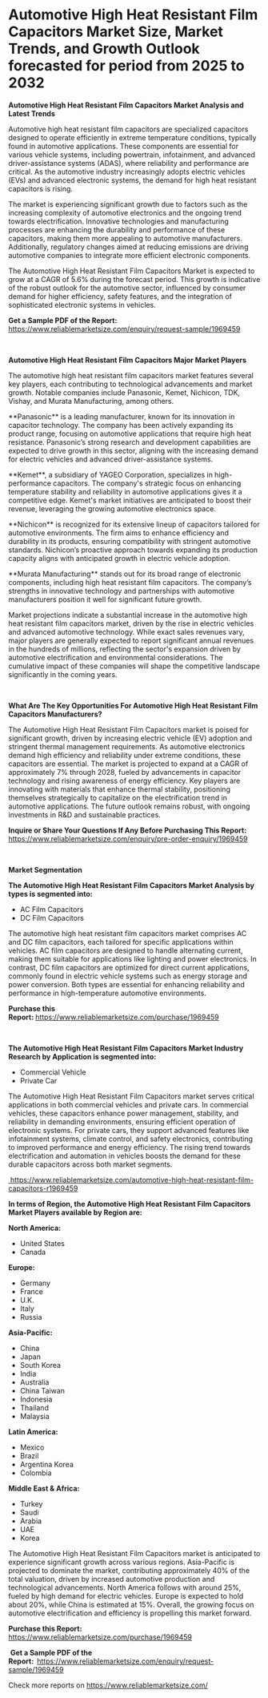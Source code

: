 <p><h1>Automotive High Heat Resistant Film Capacitors Market Size, Market Trends, and Growth Outlook forecasted for period from 2025 to 2032</h1></p><p><strong>Automotive High Heat Resistant Film Capacitors Market Analysis and Latest Trends</strong></p>
<p><p>Automotive high heat resistant film capacitors are specialized capacitors designed to operate efficiently in extreme temperature conditions, typically found in automotive applications. These components are essential for various vehicle systems, including powertrain, infotainment, and advanced driver-assistance systems (ADAS), where reliability and performance are critical. As the automotive industry increasingly adopts electric vehicles (EVs) and advanced electronic systems, the demand for high heat resistant capacitors is rising. </p><p>The market is experiencing significant growth due to factors such as the increasing complexity of automotive electronics and the ongoing trend towards electrification. Innovative technologies and manufacturing processes are enhancing the durability and performance of these capacitors, making them more appealing to automotive manufacturers. Additionally, regulatory changes aimed at reducing emissions are driving automotive companies to integrate more efficient electronic components.</p><p>The Automotive High Heat Resistant Film Capacitors Market is expected to grow at a CAGR of 5.6% during the forecast period. This growth is indicative of the robust outlook for the automotive sector, influenced by consumer demand for higher efficiency, safety features, and the integration of sophisticated electronic systems in vehicles.</p></p>
<p><strong>Get a Sample PDF of the Report:&nbsp;</strong> <a href="https://www.reliablemarketsize.com/enquiry/request-sample/1969459?utm_campaign=2461&utm_medium=2&utm_source=Github&utm_content=ia&utm_term=07042025&utm_id=automotive-high-heat-resistant-film-capacitors">https://www.reliablemarketsize.com/enquiry/request-sample/1969459</a></p>
<p>&nbsp;</p>
<p><strong>Automotive High Heat Resistant Film Capacitors Major Market Players</strong></p>
<p><p>The automotive high heat resistant film capacitors market features several key players, each contributing to technological advancements and market growth. Notable companies include Panasonic, Kemet, Nichicon, TDK, Vishay, and Murata Manufacturing, among others.</p><p>**Panasonic** is a leading manufacturer, known for its innovation in capacitor technology. The company has been actively expanding its product range, focusing on automotive applications that require high heat resistance. Panasonic’s strong research and development capabilities are expected to drive growth in this sector, aligning with the increasing demand for electric vehicles and advanced driver-assistance systems.</p><p>**Kemet**, a subsidiary of YAGEO Corporation, specializes in high-performance capacitors. The company's strategic focus on enhancing temperature stability and reliability in automotive applications gives it a competitive edge. Kemet's market initiatives are anticipated to boost their revenue, leveraging the growing automotive electronics space.</p><p>**Nichicon** is recognized for its extensive lineup of capacitors tailored for automotive environments. The firm aims to enhance efficiency and durability in its products, ensuring compatibility with stringent automotive standards. Nichicon’s proactive approach towards expanding its production capacity aligns with anticipated growth in electric vehicle adoption.</p><p>**Murata Manufacturing** stands out for its broad range of electronic components, including high heat resistant film capacitors. The company’s strengths in innovative technology and partnerships with automotive manufacturers position it well for significant future growth.</p><p>Market projections indicate a substantial increase in the automotive high heat resistant film capacitors market, driven by the rise in electric vehicles and advanced automotive technology. While exact sales revenues vary, major players are generally expected to report significant annual revenues in the hundreds of millions, reflecting the sector's expansion driven by automotive electrification and environmental considerations. The cumulative impact of these companies will shape the competitive landscape significantly in the coming years.</p></p>
<p>&nbsp;</p>
<p><strong>What Are The Key Opportunities For Automotive High Heat Resistant Film Capacitors Manufacturers?</strong></p>
<p><p>The Automotive High Heat Resistant Film Capacitors market is poised for significant growth, driven by increasing electric vehicle (EV) adoption and stringent thermal management requirements. As automotive electronics demand high efficiency and reliability under extreme conditions, these capacitors are essential. The market is projected to expand at a CAGR of approximately 7% through 2028, fueled by advancements in capacitor technology and rising awareness of energy efficiency. Key players are innovating with materials that enhance thermal stability, positioning themselves strategically to capitalize on the electrification trend in automotive applications. The future outlook remains robust, with ongoing investments in R&D and sustainable practices.</p></p>
<p><strong>Inquire or Share Your Questions If Any Before Purchasing This Report:</strong> <a href="https://www.reliablemarketsize.com/enquiry/pre-order-enquiry/1969459?utm_campaign=2461&utm_medium=2&utm_source=Github&utm_content=ia&utm_term=07042025&utm_id=automotive-high-heat-resistant-film-capacitors">https://www.reliablemarketsize.com/enquiry/pre-order-enquiry/1969459</a></p>
<p>&nbsp;</p>
<p><strong>Market Segmentation</strong></p>
<p><strong>The Automotive High Heat Resistant Film Capacitors Market Analysis by types is segmented into:</strong></p>
<p><ul><li>AC Film Capacitors</li><li>DC Film Capacitors</li></ul></p>
<p><p>The automotive high heat resistant film capacitors market comprises AC and DC film capacitors, each tailored for specific applications within vehicles. AC film capacitors are designed to handle alternating current, making them suitable for applications like lighting and power electronics. In contrast, DC film capacitors are optimized for direct current applications, commonly found in electric vehicle systems such as energy storage and power conversion. Both types are essential for enhancing reliability and performance in high-temperature automotive environments.</p></p>
<p><strong>Purchase this Report:&nbsp;</strong><a href="https://www.reliablemarketsize.com/purchase/1969459?utm_campaign=2461&utm_medium=2&utm_source=Github&utm_content=ia&utm_term=07042025&utm_id=automotive-high-heat-resistant-film-capacitors">https://www.reliablemarketsize.com/purchase/1969459</a></p>
<p>&nbsp;</p>
<p><strong>The Automotive High Heat Resistant Film Capacitors Market Industry Research by Application is segmented into:</strong></p>
<p><ul><li>Commercial Vehicle</li><li>Private Car</li></ul></p>
<p><p>The Automotive High Heat Resistant Film Capacitors market serves critical applications in both commercial vehicles and private cars. In commercial vehicles, these capacitors enhance power management, stability, and reliability in demanding environments, ensuring efficient operation of electronic systems. For private cars, they support advanced features like infotainment systems, climate control, and safety electronics, contributing to improved performance and energy efficiency. The rising trend towards electrification and automation in vehicles boosts the demand for these durable capacitors across both market segments.</p></p>
<p><a href="https://www.reliablemarketsize.com/automotive-high-heat-resistant-film-capacitors-r1969459?utm_campaign=2461&utm_medium=2&utm_source=Github&utm_content=ia&utm_term=07042025&utm_id=automotive-high-heat-resistant-film-capacitors">&nbsp;https://www.reliablemarketsize.com/automotive-high-heat-resistant-film-capacitors-r1969459</a></p>
<p><strong>In terms of Region, the Automotive High Heat Resistant Film Capacitors Market Players available by Region are:</strong></p>
<p>
    <p> <strong> North America: </strong>
        <ul>
            <li>United States</li>
            <li>Canada</li>
        </ul>
        </p> 
    <p> <strong> Europe: </strong>
        <ul>
            <li>Germany</li>
            <li>France</li>
            <li>U.K.</li>
            <li>Italy</li>
            <li>Russia</li>
        </ul>
        </p> 
    <p> <strong> Asia-Pacific: </strong>
        <ul>
            <li>China</li>
            <li>Japan</li>
            <li>South Korea</li>
            <li>India</li>
            <li>Australia</li>
            <li>China Taiwan</li>
            <li>Indonesia</li>
            <li>Thailand</li>
            <li>Malaysia</li>
        </ul>
        </p> 
    <p> <strong> Latin America: </strong>
        <ul>
            <li>Mexico</li>
            <li>Brazil</li>
            <li>Argentina Korea</li>
            <li>Colombia</li>
        </ul>
        </p> 
    <p> <strong> Middle East & Africa: </strong>
        <ul>
            <li>Turkey</li>
            <li>Saudi</li>
            <li>Arabia</li>
            <li>UAE</li>
            <li>Korea</li>
        </ul>
    </p>
    </p>
<p><p>The Automotive High Heat Resistant Film Capacitors market is anticipated to experience significant growth across various regions. Asia-Pacific is projected to dominate the market, contributing approximately 40% of the total valuation, driven by increased automotive production and technological advancements. North America follows with around 25%, fueled by high demand for electric vehicles. Europe is expected to hold about 20%, while China is estimated at 15%. Overall, the growing focus on automotive electrification and efficiency is propelling this market forward.</p></p>
<p><strong>Purchase this Report: </strong><a href="https://www.reliablemarketsize.com/purchase/1969459?utm_campaign=2461&utm_medium=2&utm_source=Github&utm_content=ia&utm_term=07042025&utm_id=automotive-high-heat-resistant-film-capacitors">https://www.reliablemarketsize.com/purchase/1969459</a></p>
<p>&nbsp;<strong>Get a Sample PDF of the Report:&nbsp;&nbsp;</strong><a href="https://www.reliablemarketsize.com/enquiry/request-sample/1969459?utm_campaign=2461&utm_medium=2&utm_source=Github&utm_content=ia&utm_term=07042025&utm_id=automotive-high-heat-resistant-film-capacitors">https://www.reliablemarketsize.com/enquiry/request-sample/1969459</a></p>
<p><strong></strong></p>
<p>Check more reports on <a href="https://www.reliablemarketsize.com/?utm_campaign=2461&utm_medium=2&utm_source=Github&utm_content=ia&utm_term=07042025&utm_id=automotive-high-heat-resistant-film-capacitors">https://www.reliablemarketsize.com/</a></p>